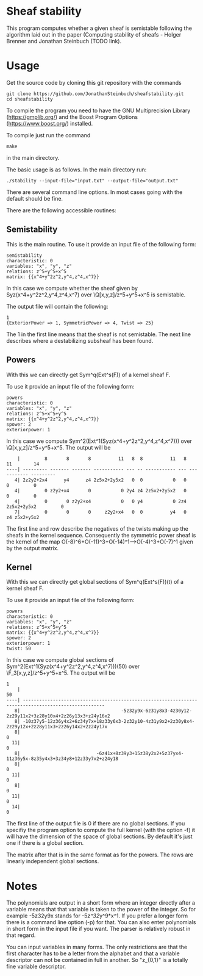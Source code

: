 # Sheaf stability

This program computes whether a given sheaf is semistable following the algorithm laid out in the paper (Computing stability of sheafs - Holger Brenner and Jonathan Steinbuch (TODO link).

# Usage
Get the source code by cloning this git repository with the commands
```
git clone https://github.com/JonathanSteinbuch/sheafstability.git
cd sheafstability
```

To compile the program you need to have the GNU Multiprecision Library (https://gmplib.org/) and the Boost Program Options (https://www.boost.org/) installed.


To compile just run the command 

```
make
```
in the main directory.

The basic usage is as follows. In the main directory run:
```
./stability --input-file="input.txt" --output-file="output.txt" 
```
There are several command line options. In most cases going with the default should be fine.

There are the following accessible routines:
## Semistability
This is the main routine. To use it provide an input file of the following form:
```
semistability
characteristic: 0
variables: "x", "y", "z"
relations: z^5+y^5+x^5
matrix: {{x^4+y^2z^2,y^4,z^4,x^7}}
```
In this case we compute whether the sheaf given by Syz(x^4+y^2z^2,y^4,z^4,x^7) over \Q[x,y,z]/z^5+y^5+x^5 is semistable.

The output file will contain the following:
```
1
{ExteriorPower => 1, SymmetricPower => 4, Twist => 25}
```
The 1 in the first line means that the sheaf is not semistable. The next line describes where a destabilizing subsheaf has been found.

## Powers
With this we can directly get Sym^q(Ext^s(F)) of a kernel sheaf F. 

To use it provide an input file of the following form:
```
powers
characteristic: 0
variables: "x", "y", "z"
relations: z^5+x^5+y^5
matrix: {{x^4+y^2z^2,y^4,z^4,x^7}}
spower: 2
exteriorpower: 1
```
In this case we compute Sym^2(Ext^1(Syz(x^4+y^2z^2,y^4,z^4,x^7))) over \Q[x,y,z]/z^5+y^5+x^5. The output will be 
```
    |         8       8       8          11   8  8          11   8          11        14 
----| --------- ------- ------- ----------- --- -- ----------- --- ----------- --------- 
   4| 2z2y2+2x4      y4      z4 2z5x2+2y5x2   0  0           0   0           0         0 
   4|         0 z2y2+x4       0           0 2y4 z4 2z5x2+2y5x2   0           0         0 
   4|         0       0 z2y2+x4           0   0 y4           0 2z4 2z5x2+2y5x2         0 
   7|         0       0       0     z2y2+x4   0  0          y4   0          z4 z5x2+y5x2 
```
The first line and row describe the negatives of the twists making up the sheafs in the kernel sequence. 
Consequently the symmetric power sheaf is the kernel of the map O(-8)^6+O(-11)^3+O(-14)^1-->O(-4)^3+O(-7)^1 given by the output matrix.

## Kernel
With this we can directly get global sections of Sym^q(Ext^s(F))(t) of a kernel sheaf F. 

To use it provide an input file of the following form:
```
powers
characteristic: 0
variables: "x", "y", "z"
relations: z^5+x^5+y^5
matrix: {{x^4+y^2z^2,y^4,z^4,x^7}}
spower: 2
exteriorpower: 1
twist: 50
```
In this case we compute global sections of Sym^2(Ext^1(Syz(x^4+y^2z^2,y^4,z^4,x^7)))(50) over \F_3[x,y,z]/z^5+y^5+x^5. The output will be 
```
1
    |                                                                                                   50 
----| ---------------------------------------------------------------------------------------------------- 
   8|                                     -5z32y9x-6z31y8x3-4z30y12-2z29y11x2+3z28y10x4+2z26y13x3+z24y16x2 
   8| -10z37y5-12z36y4x2+6z34y7x+18z33y6x3-2z32y10-4z31y9x2+2z30y8x4-2z29y12x+2z28y11x3+2z26y14x2+2z24y17x 
   8|                                                                                                    0 
  11|                                                                                                    0 
   8|                            -6z41x+8z39y3+15z38y2x2+5z37yx4-11z36y5x-8z35y4x3+3z34y8+12z33y7x2+z24y18 
   8|                                                                                                    0 
  11|                                                                                                    0 
   8|                                                                                                    0 
  11|                                                                                                    0 
  14|                                                                                                    0 
```
The first line of the output file is 0 if there are no global sections. If you specifiy the program option to compute the full kernel (with the option -f) it will have the dimension of the space of global sections. By default it's just one if there is a global section. 

The matrix after that is in the same format as for the powers. The rows are linearly independent global sections.

# Notes
The polynomials are output in a short form where an integer directly after a variable means that that variable is taken to the power of the integer. So for example -5z32y9x stands for -5*z^32*y^9*x^1. If you prefer a longer form there is a command line option (-p) for that.
You can also enter polynomials in short form in the input file if you want. The parser is relatively robust in that regard.

You can input variables in many forms. The only restrictions are that the first character has to be a letter from the alphabet and that a variable descriptor can not be contained in full in another. So "z_{0,1}" is a totally fine variable descriptor.

